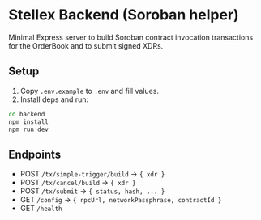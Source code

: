 # Stellex Backend (Soroban helper)

Minimal Express server to build Soroban contract invocation transactions for the OrderBook and to submit signed XDRs.

## Setup

1. Copy `.env.example` to `.env` and fill values.
2. Install deps and run:

```bash
cd backend
npm install
npm run dev
```

## Endpoints

- POST `/tx/simple-trigger/build` → `{ xdr }`
- POST `/tx/cancel/build` → `{ xdr }`
- POST `/tx/submit` → `{ status, hash, ... }`
- GET `/config` → `{ rpcUrl, networkPassphrase, contractId }`
- GET `/health`


